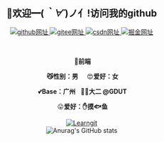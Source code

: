 ## 																							<div align="center">👏欢迎━(*｀∀´*)ノ亻!访问我的github		</div>
<div align="center" style="margin-bottom: 15px">
        <a href="https://github.com/Running53" target="_blank">
            <img src="https://camo.githubusercontent.com/49df4c635d435e901dbecdcd15122ae9c108a09f7730457396d033251aea5d41/68747470733a2f2f696d672e736869656c64732e696f2f62616467652f4769744875622d666637396336"
                alt="github网址" />
        </a>
        <a href="https://gitee.com/Deng13316790228" target="_blank">
            <img src="https://camo.githubusercontent.com/7ac4ac6d4f6503f282435ef1fe5ff0419889015de50631fc0a1b082069a3ee6f/68747470733a2f2f696d672e736869656c64732e696f2f62616467652f47697465652d666537333030"
                alt="gitee网址" />
        </a>
        <a href="https://blog.csdn.net/weixin_54681929" target="_blank">
            <img src="https://camo.githubusercontent.com/e4554e5bd42de3240e61e8625407f72e658e2e49710e1c6af1d3b0237ac75186/68747470733a2f2f696d672e736869656c64732e696f2f62616467652f4353444e2d636630303065"
                alt="csdn网址" />
        </a>
        <a href="https://juejin.cn/user/3263764828006760" target="_blank">
            <img src="https://camo.githubusercontent.com/0e15fc021e6d98070e16fb415198671069fcc568f1e43a94b9c5a8fcb499bf16/68747470733a2f2f696d672e736869656c64732e696f2f62616467652f6a75656a696e2d627269676874677265656e"
                alt="掘金网址" />
        </a>
    </div>
    <div align="center">
	<br/>

​																														**💖前端**

​																														**:smirk_cat:性别：男**  &nbsp;&nbsp;&nbsp;  :heart_eyes:**爱好：女**

​																													 💕**Base：广州** &nbsp; 🐱‍💻**大二 @GDUT**  

​																										 		  :stuck_out_tongue:**爱好：:raised_hand:摸:fish:鱼**

[![Learngit](https://github-readme-stats.vercel.app/api/pin?username=Running53&repo=learngit&theme=material-palenight)](https://github.com/Running53/learngit)
<br/>
![Anurag's GitHub stats](https://github-readme-stats.vercel.app/api?username=Running53&theme=material-palenight&show_icons=true)
</div>

